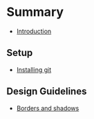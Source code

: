 # Summary

* [Introduction](README.md)

## Setup
* [Installing git](setup/install-git.md)

## Design Guidelines
* [Borders and shadows](design_guidelines/borders.md)
